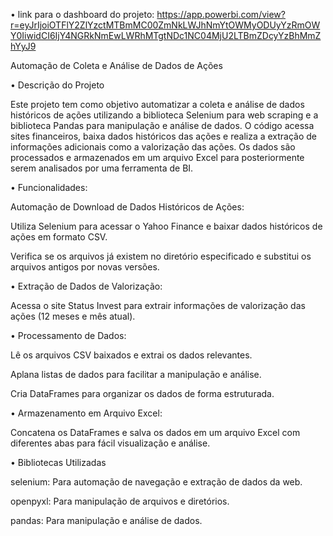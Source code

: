 • link para o dashboard do projeto: https://app.powerbi.com/view?r=eyJrIjoiOTFlY2ZlYzctMTBmMC00ZmNkLWJhNmYtOWMyODUyYzRmOWY0IiwidCI6IjY4NGRkNmEwLWRhMTgtNDc1NC04MjU2LTBmZDcyYzBhMmZhYyJ9


Automação de Coleta e Análise de Dados de Ações


• Descrição do Projeto

Este projeto tem como objetivo automatizar a coleta e análise de dados históricos de ações utilizando a biblioteca Selenium para web scraping e a biblioteca Pandas para manipulação e análise de dados. O código acessa sites financeiros, baixa dados históricos das ações e realiza a extração de informações adicionais como a valorização das ações. Os dados são processados e armazenados em um arquivo Excel para posteriormente serem analisados por uma ferramenta de BI.


• Funcionalidades:

Automação de Download de Dados Históricos de Ações:

Utiliza Selenium para acessar o Yahoo Finance e baixar dados históricos de ações em formato CSV.

Verifica se os arquivos já existem no diretório especificado e substitui os arquivos antigos por novas versões.

• Extração de Dados de Valorização:

Acessa o site Status Invest para extrair informações de valorização das ações (12 meses e mês atual).


• Processamento de Dados:

Lê os arquivos CSV baixados e extrai os dados relevantes.

Aplana listas de dados para facilitar a manipulação e análise.

Cria DataFrames para organizar os dados de forma estruturada.

• Armazenamento em Arquivo Excel:

Concatena os DataFrames e salva os dados em um arquivo Excel com diferentes abas para fácil visualização e análise.


• Bibliotecas Utilizadas

selenium: Para automação de navegação e extração de dados da web.

openpyxl: Para manipulação de arquivos e diretórios.

pandas: Para manipulação e análise de dados.


